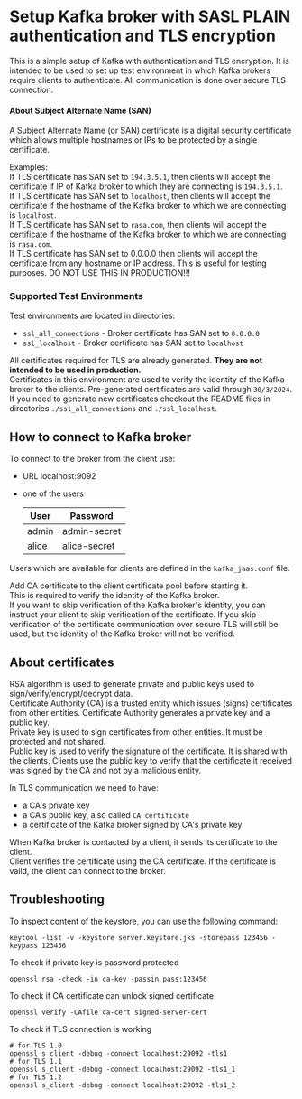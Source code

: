 # Setup Kafka broker with SASL PLAIN authentication and TLS encryption
This is a simple setup of Kafka with authentication and TLS encryption. 
It is intended to be used to set up test environment in which Kafka brokers require clients to authenticate.
All communication is done over secure TLS connection.

#### About Subject Alternate Name (SAN)
A Subject Alternate Name (or SAN) certificate is a digital security 
certificate which allows multiple hostnames or IPs to be protected by a single certificate.

Examples:
<br>If TLS certificate has SAN set to `194.3.5.1`, then clients will accept the certificate if IP of Kafka broker
to which they are connecting is `194.3.5.1`.
<br>If TLS certificate has SAN set to `localhost`, then clients will accept the certificate if the hostname
of the Kafka broker to which we are connecting is `localhost`.
<br>If TLS certificate has SAN set to `rasa.com`, then clients will accept the certificate if the hostname
of the Kafka broker to which we are connecting is `rasa.com`.
<br>If TLS certificate has SAN set to 0.0.0.0  then clients will accept the certificate 
from any hostname or IP address. This is useful for testing purposes. DO NOT USE THIS IN PRODUCTION!!!

### Supported Test Environments
Test environments are located in directories:
* `ssl_all_connections` - Broker certificate has SAN set to `0.0.0.0`
* `ssl_localhost` - Broker certificate has SAN set to `localhost`

All certificates required for TLS are already generated. **They are not intended to be used in production.**
<br>Certificates in this environment are used to verify the identity of the Kafka broker to the clients.
Pre-generated certificates are valid through `30/3/2024`. 
If you need to generate new certificates checkout the README 
files in directories `./ssl_all_connections` and `./ssl_localhost`.


## How to connect to Kafka broker
To connect to the broker from the client use:
* URL localhost:9092
* one of the users

    | User   | Password     |
    |--------|--------------|
    | admin  | admin-secret |
    | alice  | alice-secret |

Users which are available for clients are defined in the `kafka_jaas.conf` file.

Add CA certificate to the client certificate pool before starting it.
<br>This is required to verify the identity of the Kafka broker.
<br>If you want to skip verification of the Kafka broker's identity, 
you can instruct your client to skip verification of the certificate.
If you skip verification of the certificate communication over secure TLS will still be used, 
but the identity of the Kafka broker will not be verified.


## About certificates
RSA algorithm is used to generate private and public keys used to sign/verify/encrypt/decrypt data.
<br>
Certificate Authority (CA) is a trusted entity which issues (signs) certificates from other entities.
Certificate Authority generates a private key and a public key.
<br>Private key is used to sign certificates from other entities. It must be protected and not shared.
<br>Public key is used to verify the signature of the certificate. It is shared with the clients.
Clients use the public key to verify that the certificate 
it received was signed by the CA and not by a malicious entity.

In TLS communication we need to have:
* a CA's private key
* a CA's public key, also called `CA certificate`
* a certificate of the Kafka broker signed by CA's private key

When Kafka broker is contacted by a client, 
it sends its certificate to the client.
<br>Client verifies the certificate using the CA certificate. 
If the certificate is valid, the client can connect to the broker.


## Troubleshooting
To inspect content of the keystore, you can use the following command:
```shell
keytool -list -v -keystore server.keystore.jks -storepass 123456 -keypass 123456
```

To check if private key is password protected
```shell
openssl rsa -check -in ca-key -passin pass:123456
```

To check if CA certificate can unlock signed certificate
```shell
openssl verify -CAfile ca-cert signed-server-cert
```

To check if TLS connection is working
```shell
# for TLS 1.0
openssl s_client -debug -connect localhost:29092 -tls1
# for TLS 1.1
openssl s_client -debug -connect localhost:29092 -tls1_1
# for TLS 1.2
openssl s_client -debug -connect localhost:29092 -tls1_2
```
